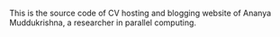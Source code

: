 This is the source code of CV hosting and blogging website of Ananya Muddukrishna, a researcher in parallel computing.

